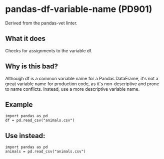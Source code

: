 # pandas-df-variable-name (PD901)
Derived from the pandas-vet linter.
## What it does
Checks for assignments to the variable df.
## Why is this bad?
Although df is a common variable name for a Pandas DataFrame, it's not a
great variable name for production code, as it's non-descriptive and
prone to name conflicts.
Instead, use a more descriptive variable name.
## Example
```
import pandas as pd
df = pd.read_csv("animals.csv")
```
## Use instead:
```
import pandas as pd
animals = pd.read_csv("animals.csv")
```